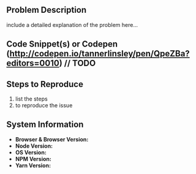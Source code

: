 ## Problem Description
include a detailed explanation of the problem here...

## Code Snippet(s) or Codepen (http://codepen.io/tannerlinsley/pen/QpeZBa?editors=0010) // TODO

## Steps to Reproduce
1. list the steps
2. to reproduce the issue

## System Information
* **Browser & Browser Version:**
* **Node Version:**
* **OS Version:**
* **NPM Version:**
* **Yarn Version:**
